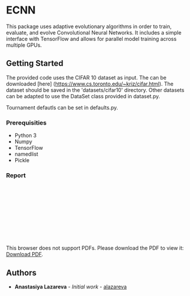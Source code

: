 # ECNN
This package uses adaptive evolutionary algorithms in order to train, evaluate, and evolve Convolutional Neural Networks. It includes a simple interface with TensorFlow and allows for parallel model training across multiple GPUs.

## Getting Started

The provided code uses the CIFAR 10 dataset as input. The can be downloaded [here] (https://www.cs.toronto.edu/~kriz/cifar.html). The dataset should be saved in the 'datasets/cifar10' directory. Other datasets can be adapted to use the DataSet class provided in dataset.py.

Tournament defautls can be set in defaults.py.

### Prerequisities
* Python 3
* Numpy
* TensorFlow
* namedlist
* Pickle

### Report 
<object data="https://github.com/alazareva/ECNN/blob/master/report.pdf" type="application/pdf">
    <embed src="https://github.com/alazareva/ECNN/blob/master/report.pdf">
        <p>This browser does not support PDFs. Please download the PDF to view it: <a href="https://github.com/alazareva/ECNN/blob/master/report.pdf">Download PDF</a>.</p>
    </embed>
</object>

## Authors

* **Anastasiya Lazareva** - *Initial work* - [alazareva](https://github.com/alazareva)

